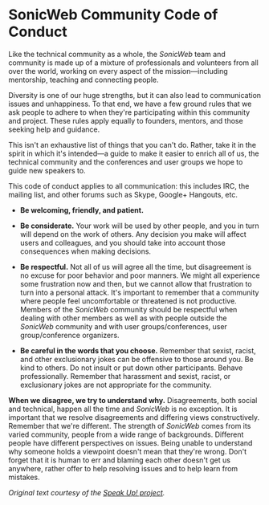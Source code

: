 <!-- SPDX-FileCopyrightText: 2025 The SonicWeb contributors.
     SPDX-License-Identifier: MPL-2.0
-->

SonicWeb Community Code of Conduct
==================================

Like the technical community as a whole, the *SonicWeb* team and community is
made up of a mixture of professionals and volunteers from all over the world,
working on every aspect of the mission—including mentorship, teaching and
connecting people.

Diversity is one of our huge strengths, but it can also lead to communication
issues and unhappiness. To that end, we have a few ground rules that we ask
people to adhere to when they're participating within this community and
project. These rules apply equally to founders, mentors, and those seeking help
and guidance.

This isn't an exhaustive list of things that you can't do. Rather, take it in
the spirit in which it's intended—a guide to make it easier to enrich all of
us, the technical community and the conferences and user groups we hope to guide
new speakers to.

This code of conduct applies to all communication: this includes IRC, the
mailing list, and other forums such as Skype, Google+ Hangouts, etc.

* __Be welcoming, friendly, and patient.__

* __Be considerate.__ Your work will be used by other people, and you in turn
  will depend on the work of others. Any decision you make will affect users and
  colleagues, and you should take into account those consequences when making
  decisions.

* __Be respectful.__ Not all of us will agree all the time, but disagreement is
  no excuse for poor behavior and poor manners. We might all experience some
  frustration now and then, but we cannot allow that frustration to turn into a
  personal attack. It's important to remember that a community where people feel
  uncomfortable or threatened is not productive. Members of the *SonicWeb*
  community should be respectful when dealing with other members as well as with
  people outside the *SonicWeb* community and with user groups/conferences,
  user group/conference organizers.

* __Be careful in the words that you choose.__ Remember that sexist, racist, and
  other exclusionary jokes can be offensive to those around you. Be kind to
  others. Do not insult or put down other participants. Behave professionally.
  Remember that harassment and sexist, racist, or exclusionary jokes are not
  appropriate for the community.

__When we disagree, we try to understand why.__ Disagreements, both social and
technical, happen all the time and *SonicWeb* is no exception. It is important
that we resolve disagreements and differing views constructively. Remember that
we're different. The strength of *SonicWeb* comes from its varied community,
people from a wide range of backgrounds. Different people have different
perspectives on issues. Being unable to understand why someone holds a viewpoint
doesn't mean that they're wrong. Don't forget that it is human to err and
blaming each other doesn't get us anywhere, rather offer to help resolving
issues and to help learn from mistakes.

*Original text courtesy of the
[Speak Up! project](http://web.archive.org/web/20141109123859/http://speakup.io/coc.html).*
